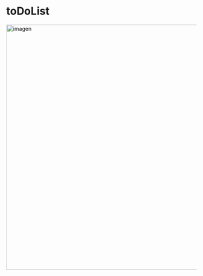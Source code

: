 # toDoList
<img width="1155" height="648" alt="imagen" src="https://github.com/user-attachments/assets/a6d885a0-0636-4be4-9438-0470f32a62b0" />
